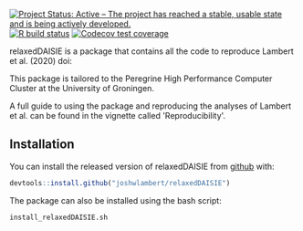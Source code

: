 <!-- badges: start -->
[![Project Status: Active – The project has reached a stable, usable state and is being actively developed.](https://www.repostatus.org/badges/latest/active.svg)](https://www.repostatus.org/#active)
[![R build status](https://github.com/joshwlambert/relaxedDAISIE/workflows/R-CMD-check/badge.svg)](https://github.com/joshwlambert/relaxedDAISIE/actions)
[![Codecov test coverage](https://codecov.io/gh/joshwlambert/relaxedDAISIE/branch/master/graph/badge.svg)](https://codecov.io/gh/joshwlambert/relaxedDAISIE?branch=master)
<!-- badges: end -->

relaxedDAISIE is a package that contains all the code to reproduce Lambert
et al. (2020) doi:

This package is tailored to the Peregrine High Performance Computer Cluster at
the University of Groningen.

A full guide to using the package and reproducing the analyses of Lambert et al.
can be found in the vignette called 'Reproducibility'.

## Installation

You can install the released version of relaxedDAISIE from [github](https://github.com/joshwlambert/relaxedDAISIE) with:

``` r
devtools::install.github("joshwlambert/relaxedDAISIE")
```

The package can also be installed using the bash script:
```{bash}
install_relaxedDAISIE.sh
```
